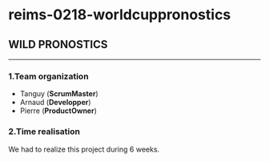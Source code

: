 # reims-0218-worldcuppronostics


## WILD PRONOSTICS 

-----------------
### 1.Team organization
* Tanguy (**ScrumMaster**)
* Arnaud (**Developper**)
* Pierre (**ProductOwner**)

### 2.Time realisation
We had to realize this project during 6 weeks.

